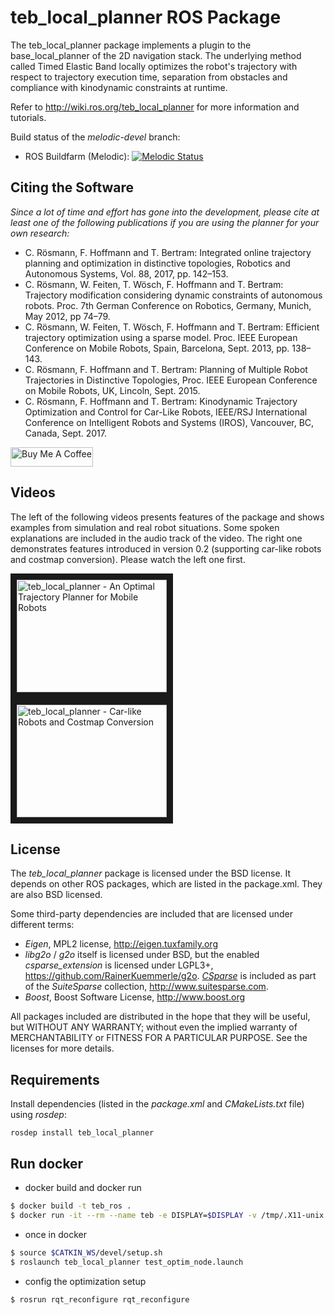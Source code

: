 teb_local_planner ROS Package
=============================

The teb_local_planner package implements a plugin to the base_local_planner of the 2D navigation stack. 
The underlying method called Timed Elastic Band locally optimizes the robot's trajectory with respect to trajectory execution time, 
separation from obstacles and compliance with kinodynamic constraints at runtime.

Refer to http://wiki.ros.org/teb_local_planner for more information and tutorials.

Build status of the *melodic-devel* branch:
- ROS Buildfarm (Melodic): [![Melodic Status](http://build.ros.org/buildStatus/icon?job=Mdev__teb_local_planner__ubuntu_bionic_amd64)](http://build.ros.org/job/Mdev__teb_local_planner__ubuntu_bionic_amd64/)


## Citing the Software

*Since a lot of time and effort has gone into the development, please cite at least one of the following publications if you are using the planner for your own research:*

- C. Rösmann, F. Hoffmann and T. Bertram: Integrated online trajectory planning and optimization in distinctive topologies, Robotics and Autonomous Systems, Vol. 88, 2017, pp. 142–153.
- C. Rösmann, W. Feiten, T. Wösch, F. Hoffmann and T. Bertram: Trajectory modification considering dynamic constraints of autonomous robots. Proc. 7th German Conference on Robotics, Germany, Munich, May 2012, pp 74–79.
- C. Rösmann, W. Feiten, T. Wösch, F. Hoffmann and T. Bertram: Efficient trajectory optimization using a sparse model. Proc. IEEE European Conference on Mobile Robots, Spain, Barcelona, Sept. 2013, pp. 138–143.
- C. Rösmann, F. Hoffmann and T. Bertram: Planning of Multiple Robot Trajectories in Distinctive Topologies, Proc. IEEE European Conference on Mobile Robots, UK, Lincoln, Sept. 2015.
- C. Rösmann, F. Hoffmann and T. Bertram: Kinodynamic Trajectory Optimization and Control for Car-Like Robots, IEEE/RSJ International Conference on Intelligent Robots and Systems (IROS), Vancouver, BC, Canada, Sept. 2017.

<a href="https://www.buymeacoffee.com/croesmann" target="_blank"><img src="https://cdn.buymeacoffee.com/buttons/lato-black.png" alt="Buy Me A Coffee" height="31px" width="132px" ></a>

## Videos

The left of the following videos presents features of the package and shows examples from simulation and real robot situations.
Some spoken explanations are included in the audio track of the video. 
The right one demonstrates features introduced in version 0.2 (supporting car-like robots and costmap conversion). Please watch the left one first.

<a href="http://www.youtube.com/watch?feature=player_embedded&v=e1Bw6JOgHME" target="_blank"><img src="http://img.youtube.com/vi/e1Bw6JOgHME/0.jpg" 
alt="teb_local_planner - An Optimal Trajectory Planner for Mobile Robots" width="240" height="180" border="10" /></a>
<a href="http://www.youtube.com/watch?feature=player_embedded&v=o5wnRCzdUMo" target="_blank"><img src="http://img.youtube.com/vi/o5wnRCzdUMo/0.jpg" 
alt="teb_local_planner - Car-like Robots and Costmap Conversion" width="240" height="180" border="10" /></a>

## License

The *teb_local_planner* package is licensed under the BSD license.
It depends on other ROS packages, which are listed in the package.xml. They are also BSD licensed.

Some third-party dependencies are included that are licensed under different terms:
 - *Eigen*, MPL2 license, http://eigen.tuxfamily.org
 - *libg2o* / *g2o* itself is licensed under BSD, but the enabled *csparse_extension* is licensed under LGPL3+, 
   https://github.com/RainerKuemmerle/g2o. [*CSparse*](http://www.cise.ufl.edu/research/sparse/CSparse/) is included as part of the *SuiteSparse* collection, http://www.suitesparse.com. 
 - *Boost*, Boost Software License, http://www.boost.org

All packages included are distributed in the hope that they will be useful, but WITHOUT ANY WARRANTY; without even the implied warranty of MERCHANTABILITY or FITNESS FOR A PARTICULAR PURPOSE. See the licenses for more details.

## Requirements

Install dependencies (listed in the *package.xml* and *CMakeLists.txt* file) using *rosdep*:

    rosdep install teb_local_planner

## Run docker
 - docker build and docker run
``` bash
$ docker build -t teb_ros .
$ docker run -it --rm --name teb -e DISPLAY=$DISPLAY -v /tmp/.X11-unix:/tmp/.X11-unix:rw --runtime=nvidia teb_ros
```
 - once in docker
``` bash
$ source $CATKIN_WS/devel/setup.sh
$ roslaunch teb_local_planner test_optim_node.launch
```
 - config the optimization setup
``` bash
$ rosrun rqt_reconfigure rqt_reconfigure
```
